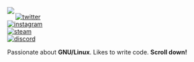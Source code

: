 <img align="left" style="size: 70%" src="https://i.postimg.cc/1XKnxFLM/crown-1.png">

[![twitter](https://img.shields.io/badge/-@anir_km-313131?style=flat-square&labelColor=313131&logo=twitter&logoColor=white&color=313131)](https://twitter.com/anir_km)  
[![instagram](https://img.shields.io/badge/-@anir.km-313131?style=flat-square&labelColor=313131&logo=Instagram&logoColor=white&color=313131)](https://www.instagram.com/anir.km/)   
[![steam](https://img.shields.io/badge/-@Yatsuki-313131?style=flat-square&labelColor=313131&logo=steam&logoColor=white&color=313131)](https://steamcommunity.com/id/yatsuki1337/)   
[![discord](https://img.shields.io/badge/-@Yatsuki1337-313131?style=flat-square&labelColor=313131&logo=discord&logoColor=white&color=313131)](https://discord.gg/11pm)   

Passionate about **GNU/Linux**. Likes to write code. **Scroll down!**
